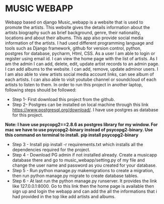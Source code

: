 # MUSIC WEBAPP
Webapp based on django
Music_webapp is a website that is used to promote the artists. This website gives the details information about the artists biography such as brief background, genre, their nationality, locations and about their albums. This app also provide social media information of the artists. I had used different programming language and tools such as Django framework, github for version control, python, postgres for database, pycharm, Html, CSS. As a user I am able to login or register using email id. I can view the home page with the list of artists. As I am the admin I can add, delete, edit, update artist records to an admin page. I can add albums to the website. I can add, remove, update adminor users. I I am also able to view artists social media account links, can see album of each artists. I can also able to visit youtube channel or soundcloud of each artists to listen to them.
In order to run this project in another laptop, following steps should be followed:
- Step 1- First download this project from the github.
- Step 2- Postgres can be installed on local machine through this link https://www.postgresql.org/download/. I have use postgres as database for this project.

**Note: I have use psycopg2==2.8.6 as postgres library for my window. For mac we have to use psycopg2-binary instead of psycopg2-binary. Use this command on terminal to install.** **pip install psycopg2-binary**
- Step 3 - Install pip install -r requirements.txt which installs all the dependencies required for the project.
- Step 4 - Download PG admin if not installed already. Create a musicapp database there and  go to music_webapp/setting.py of my file and change the user name and password as you created for your database.
- Step 5 - Run python manage.py makemigrations to create a migration, then run python manage.py migrate to create database tables.
- Step 6 - At last run the python manage.py runserver. It provides the link like 127.0.0.1:8000. Go to this link then the home page is available then sign up and login the webapp and can add the all the informations that i had provided in the top like add artists and albums.
